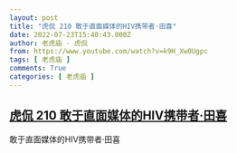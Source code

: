 ```yaml
---
layout: post
title: "虎侃 210 敢于直面媒体的HIV携带者·田喜"
date: 2022-07-23T15:40:43.000Z
author: 老虎庙 · 虎侃
from: https://www.youtube.com/watch?v=k9H_Xw0Ugpc
tags: [ 老虎庙 ]
comments: True
categories: [ 老虎庙 ]
---
```

<!--1658590843000-->
[虎侃 210 敢于直面媒体的HIV携带者·田喜](https://www.youtube.com/watch?v=k9H_Xw0Ugpc)
------

<div>
敢于直面媒体的HIV携带者·田喜
</div>
